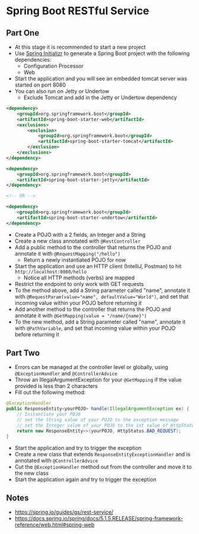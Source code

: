 # Spring Boot RESTful Service

## Part One
* At this stage it is recommended to start a new project
* Use [Spring Initializr](https://start.spring.io/) to generate a Spring Boot project with the following dependencies:
  * Configuration Processor
  * Web
* Start the application and you will see an embedded tomcat server was started on port 8080
* You can also run on Jetty or Undertow
  * Exclude Tomcat and add in the Jetty or Undertow dependency
```xml
<dependency>
    <groupId>org.springframework.boot</groupId>
    <artifactId>spring-boot-starter-web</artifactId>
    <exclusions>
        <exclusion>
            <groupId>org.springframework.boot</groupId>
            <artifactId>spring-boot-starter-tomcat</artifactId>
        </exclusion>
    </exclusions>
</dependency>

<dependency>
    <groupId>org.springframework.boot</groupId>
    <artifactId>spring-boot-starter-jetty</artifactId>
</dependency>

<!-- OR -->

<dependency>
    <groupId>org.springframework.boot</groupId>
    <artifactId>spring-boot-starter-undertow</artifactId>
</dependency>

```
* Create a POJO with a 2 fields, an Integer and a String
* Create a new class annotated with `@RestController`
* Add a public method to the controller that returns the POJO and annotate it with `@RequestMapping("/hello")`
  * Return a newly instantiated POJO for now
* Start the application and use an HTTP client (IntelliJ, Postman) to hit `http://localhost:8080/hello`
  * Notice all HTTP methods (verbs) are mapped
* Restrict the endpoint to only work with GET requests
* To the method above, add a String parameter called "name", annotate it with `@RequestParam(value="name", defaultValue="World")`, and set that incoming value within your POJO before returning it
* Add another method to the controller that returns the POJO and annotate it with `@GetMapping(value = "/name/{name}")`
* To the new method, add a String parameter called "name", annotate it with `@PathVariable`, and set that incoming value within your POJO before returning it

## Part Two
* Errors can be managed at the controller level or globally, using `@ExceptionHandler` and `@ControllerAdvice`
* Throw an IllegalArgumentException for your `@GetMapping` if the value provided is less than 2 characters
* Fill out the following method:
```java
@ExceptionHandler
public ResponseEntity<yourPOJO> handle(IllegalArgumentException ex) {
    // Instantiate your POJO
    // set the String value of your POJO to the exception message
    // set the Integer value of your POJO to the int value of HttpStatus.BAD_REQUEST
    return new ResponseEntity<>(yourPOJO, HttpStatus.BAD_REQUEST);
}
```
* Start the application and try to trigger the exception
* Create a new class that extends `ResponseEntityExceptionHandler` and is annotated with `@ControllerAdvice`
* Cut the `@ExceptionHandler` method out from the controller and move it to the new class
* Start the application again and try to trigger the exception


## Notes
* https://spring.io/guides/gs/rest-service/
* https://docs.spring.io/spring/docs/5.1.5.RELEASE/spring-framework-reference/web.html#spring-web